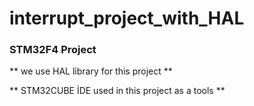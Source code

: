 # interrupt_project_with_HAL

### STM32F4 Project

** we use HAL library for this project **

** STM32CUBE İDE  used in this project as a tools **
